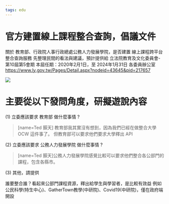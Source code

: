```yaml
---
tags: edu
---
```


# 官方建置線上課程整合查詢，倡議文件

關於 教育部、行政院人事行政總處公務人力發展學院，是否建置 線上課程跨平台整合查詢服務
先整理民間的看法與建議，預計提供給 立法院教育及文化委員會-第10屆第5會期
本屆任期：2020年2月1日，至 2024年1月31日
各委員辦公室
https://www.ly.gov.tw/Pages/Detail.aspx?nodeid=43645&pid=217657

![](https://s3-ap-northeast-1.amazonaws.com/g0v-hackmd-images/uploads/upload_74bbc5260be4d4bf4807c4853de00cb2.png)


# 主要從以下發問角度，研擬遊說內容

(1) 立委應該要求 教育部 做什麼事情 ?

> [name=Ted 顥天] 教育部我其實沒有想到，因為我們已經在做整合大學 OCW 這件事了。
> 但教育部可以要求他們要求大學釋出 API

(2) 立委應該要求 公務人力發展學院 做什麼事情 ?

> [name=Ted 顥天]公務人力發展學院感覺比較可以要求他們整合各公部門的課程，包含各縣市。

(3) 其他，請提供

誰要整合誰？看起來公部門課程資源，釋出給學生與學習者，是比較有效益
例如 公民科學(特生中心)、GatherTown教學(中研院)、Covid19(中研院)，僅在政府端開設






